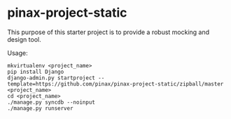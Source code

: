 pinax-project-static
====================

This purpose of this starter project is to provide a robust mocking and design
tool.


Usage:

    mkvirtualenv <project_name>
    pip install Django
    django-admin.py startproject --template=https://github.com/pinax/pinax-project-static/zipball/master <project_name>
    cd <project_name>
    ./manage.py syncdb --noinput
    ./manage.py runserver
